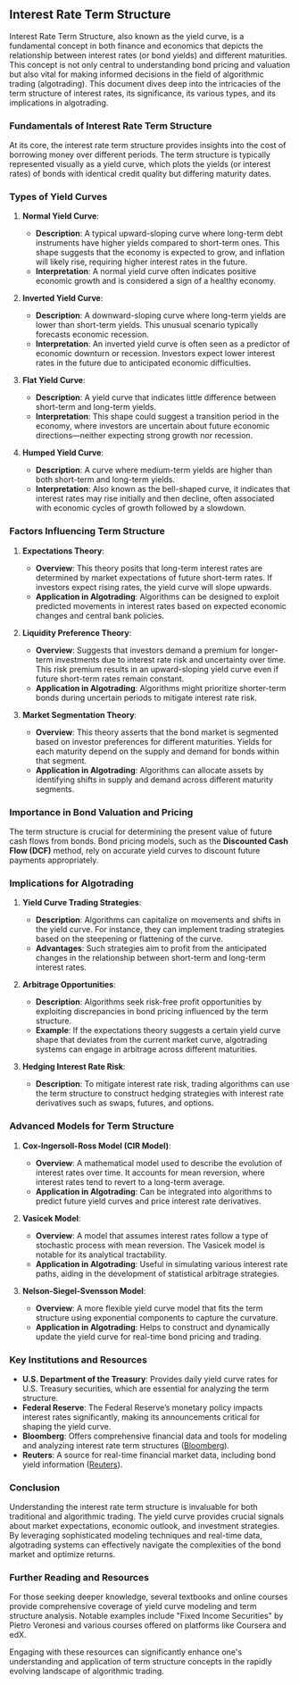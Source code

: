 ## Interest Rate Term Structure

Interest Rate Term Structure, also known as the yield curve, is a fundamental concept in both finance and economics that depicts the relationship between interest rates (or bond yields) and different maturities. This concept is not only central to understanding bond pricing and valuation but also vital for making informed decisions in the field of algorithmic trading (algotrading). This document dives deep into the intricacies of the term structure of interest rates, its significance, its various types, and its implications in algotrading.

### Fundamentals of Interest Rate Term Structure

At its core, the interest rate term structure provides insights into the cost of borrowing money over different periods. The term structure is typically represented visually as a yield curve, which plots the yields (or interest rates) of bonds with identical credit quality but differing maturity dates.

### Types of Yield Curves

1. **Normal Yield Curve**: 
   - **Description**: A typical upward-sloping curve where long-term debt instruments have higher yields compared to short-term ones. This shape suggests that the economy is expected to grow, and inflation will likely rise, requiring higher interest rates in the future.
   - **Interpretation**: A normal yield curve often indicates positive economic growth and is considered a sign of a healthy economy.

2. **Inverted Yield Curve**: 
   - **Description**: A downward-sloping curve where long-term yields are lower than short-term yields. This unusual scenario typically forecasts economic recession.
   - **Interpretation**: An inverted yield curve is often seen as a predictor of economic downturn or recession. Investors expect lower interest rates in the future due to anticipated economic difficulties.

3. **Flat Yield Curve**: 
   - **Description**: A yield curve that indicates little difference between short-term and long-term yields. 
   - **Interpretation**: This shape could suggest a transition period in the economy, where investors are uncertain about future economic directions—neither expecting strong growth nor recession.

4. **Humped Yield Curve**: 
   - **Description**: A curve where medium-term yields are higher than both short-term and long-term yields.
   - **Interpretation**: Also known as the bell-shaped curve, it indicates that interest rates may rise initially and then decline, often associated with economic cycles of growth followed by a slowdown.

### Factors Influencing Term Structure

1. **Expectations Theory**: 
   - **Overview**: This theory posits that long-term interest rates are determined by market expectations of future short-term rates. If investors expect rising rates, the yield curve will slope upwards.
   - **Application in Algotrading**: Algorithms can be designed to exploit predicted movements in interest rates based on expected economic changes and central bank policies.

2. **Liquidity Preference Theory**: 
   - **Overview**: Suggests that investors demand a premium for longer-term investments due to interest rate risk and uncertainty over time. This risk premium results in an upward-sloping yield curve even if future short-term rates remain constant.
   - **Application in Algotrading**: Algorithms might prioritize shorter-term bonds during uncertain periods to mitigate interest rate risk.

3. **Market Segmentation Theory**: 
   - **Overview**: This theory asserts that the bond market is segmented based on investor preferences for different maturities. Yields for each maturity depend on the supply and demand for bonds within that segment.
   - **Application in Algotrading**: Algorithms can allocate assets by identifying shifts in supply and demand across different maturity segments.

### Importance in Bond Valuation and Pricing

The term structure is crucial for determining the present value of future cash flows from bonds. Bond pricing models, such as the **Discounted Cash Flow (DCF)** method, rely on accurate yield curves to discount future payments appropriately.

### Implications for Algotrading

1. **Yield Curve Trading Strategies**:
   - **Description**: Algorithms can capitalize on movements and shifts in the yield curve. For instance, they can implement trading strategies based on the steepening or flattening of the curve.
   - **Advantages**: Such strategies aim to profit from the anticipated changes in the relationship between short-term and long-term interest rates.

2. **Arbitrage Opportunities**:
   - **Description**: Algorithms seek risk-free profit opportunities by exploiting discrepancies in bond pricing influenced by the term structure.
   - **Example**: If the expectations theory suggests a certain yield curve shape that deviates from the current market curve, algotrading systems can engage in arbitrage across different maturities.

3. **Hedging Interest Rate Risk**:
   - **Description**: To mitigate interest rate risk, trading algorithms can use the term structure to construct hedging strategies with interest rate derivatives such as swaps, futures, and options.

### Advanced Models for Term Structure

1. **Cox-Ingersoll-Ross Model (CIR Model)**:
   - **Overview**: A mathematical model used to describe the evolution of interest rates over time. It accounts for mean reversion, where interest rates tend to revert to a long-term average.
   - **Application in Algotrading**: Can be integrated into algorithms to predict future yield curves and price interest rate derivatives.

2. **Vasicek Model**:
   - **Overview**: A model that assumes interest rates follow a type of stochastic process with mean reversion. The Vasicek model is notable for its analytical tractability.
   - **Application in Algotrading**: Useful in simulating various interest rate paths, aiding in the development of statistical arbitrage strategies.

3. **Nelson-Siegel-Svensson Model**:
   - **Overview**: A more flexible yield curve model that fits the term structure using exponential components to capture the curvature.
   - **Application in Algotrading**: Helps to construct and dynamically update the yield curve for real-time bond pricing and trading.

### Key Institutions and Resources

- **U.S. Department of the Treasury**: Provides daily yield curve rates for U.S. Treasury securities, which are essential for analyzing the term structure.
- **Federal Reserve**: The Federal Reserve’s monetary policy impacts interest rates significantly, making its announcements critical for shaping the yield curve.
- **Bloomberg**: Offers comprehensive financial data and tools for modeling and analyzing interest rate term structures ([Bloomberg](https://www.bloomberg.com)).
- **Reuters**: A source for real-time financial market data, including bond yield information ([Reuters](https://www.reuters.com)).

### Conclusion

Understanding the interest rate term structure is invaluable for both traditional and algorithmic trading. The yield curve provides crucial signals about market expectations, economic outlook, and investment strategies. By leveraging sophisticated modeling techniques and real-time data, algotrading systems can effectively navigate the complexities of the bond market and optimize returns. 

### Further Reading and Resources

For those seeking deeper knowledge, several textbooks and online courses provide comprehensive coverage of yield curve modeling and term structure analysis. Notable examples include "Fixed Income Securities" by Pietro Veronesi and various courses offered on platforms like Coursera and edX.

Engaging with these resources can significantly enhance one's understanding and application of term structure concepts in the rapidly evolving landscape of algorithmic trading.
